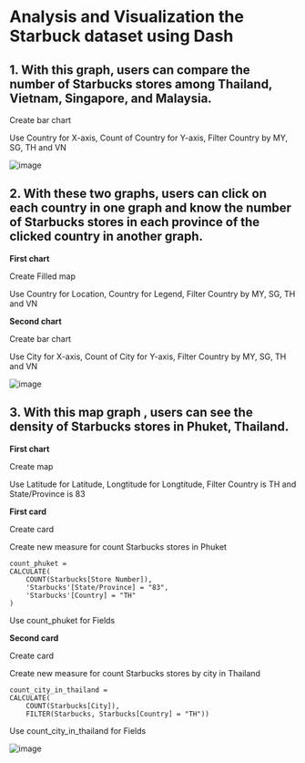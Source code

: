 # Analysis and Visualization the Starbuck dataset using Dash

## 1. With this graph, users can compare the number of Starbucks stores among Thailand, Vietnam, Singapore, and Malaysia.

Create bar chart

Use Country for X-axis, Count of Country for Y-axis, Filter Country by MY, SG, TH and VN

![image](https://user-images.githubusercontent.com/85028821/222180150-20f74e69-83f2-4f3f-a458-77b068f744c6.png)

## 2. With these two graphs, users can click on each country in one graph and know the number of Starbucks stores in each province of the clicked country in another graph.

**First chart**

Create Filled map

Use Country for Location, Country for Legend, Filter Country by MY, SG, TH and VN

**Second chart**

Create bar chart

Use City for X-axis, Count of City for Y-axis, Filter Country by MY, SG, TH and VN

![image](https://user-images.githubusercontent.com/85028821/222182004-33141e79-5943-493b-9619-94bbf267ab5c.png)

## 3. With this map graph , users can see the density of Starbucks stores in Phuket, Thailand.

**First chart**

Create map

Use Latitude for Latitude, Longtitude for Longtitude, Filter Country is TH and State/Province is 83

**First card**

Create card

Create new measure for count Starbucks stores in Phuket

```
count_phuket = 
CALCULATE(
    COUNT(Starbucks[Store Number]),
    'Starbucks'[State/Province] = "83", 
    'Starbucks'[Country] = "TH"
)
```

Use count_phuket for Fields

**Second card**

Create card

Create new measure for count Starbucks stores by city in Thailand

```
count_city_in_thailand = 
CALCULATE(
    COUNT(Starbucks[City]),
    FILTER(Starbucks, Starbucks[Country] = "TH"))
```

Use count_city_in_thailand for Fields

![image](https://user-images.githubusercontent.com/85028821/222185901-e93f9aae-27f0-44cf-b360-e7819743cacb.png)
